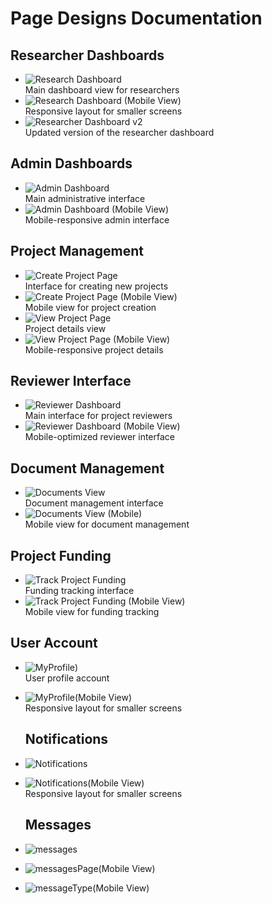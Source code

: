# Page Designs Documentation

## Researcher Dashboards
- ![Research Dashboard](./images/researchDashboard.png)  
  Main dashboard view for researchers
- ![Research Dashboard (Mobile View)](./images/researchDashboardSmallScreen.png)  
  Responsive layout for smaller screens
- ![Researcher Dashboard v2](./images/researcherDashboardv2.png)  
  Updated version of the researcher dashboard

## Admin Dashboards
- ![Admin Dashboard](./images/adminDashboard.png)  
  Main administrative interface
- ![Admin Dashboard (Mobile View)](./images/adminDashboardSmallScreen.png)  
  Mobile-responsive admin interface

## Project Management
- ![Create Project Page](./images/createProjectPage.png)  
  Interface for creating new projects
- ![Create Project Page (Mobile View)](./images/createProjectPageSmallScreen.png)  
  Mobile view for project creation
- ![View Project Page](./images/viewProjectPage.png)  
  Project details view
- ![View Project Page (Mobile View)](./images/viewProjectPageSmallScreen.png)  
  Mobile-responsive project details

## Reviewer Interface
- ![Reviewer Dashboard](./images/reviewerDashboard.png)  
  Main interface for project reviewers
- ![Reviewer Dashboard (Mobile View)](./images/reviewerDashboardSmallScreen.png)  
  Mobile-optimized reviewer interface

## Document Management
- ![Documents View](./images/documents.png)  
  Document management interface
- ![Documents View (Mobile)](./images/documentsSmallScreen.png)  
  Mobile view for document management

## Project Funding
- ![Track Project Funding](./images/trackProjectFundingPage.png)  
  Funding tracking interface
- ![Track Project Funding (Mobile View)](./images/trackProjectFundingPageSmallScreen.png)  
  Mobile view for funding tracking

## User Account
- ![MyProfile](./images/MyProfile.png))  
  User profile account
- ![MyProfile(Mobile View)](./images/MyProfile-smallScreen.png)  
  Responsive layout for smaller screens

  ## Notifications
- ![Notifications](./images/Notifications2.png) 
- ![Notifications(Mobile View)](./images/Notifications-smallScreen.png)  
  Responsive layout for smaller screens

  ## Messages
- ![messages](./images/Messages.png) 
- ![messagesPage(Mobile View)](./images/messagesPage-smallScreen.png)  
- ![messageType(Mobile View)](./images/messageType-smallScreen.png) 

